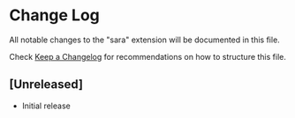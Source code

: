 # Change Log

All notable changes to the "sara" extension will be documented in this file.

Check [Keep a Changelog](http://keepachangelog.com/) for recommendations on how to structure this file.

## [Unreleased]

- Initial release